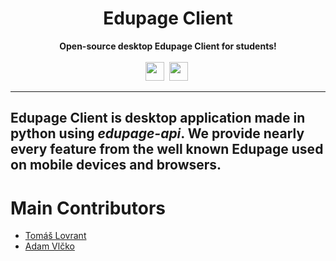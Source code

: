 <div align="center">
    <h1>Edupage Client</h1>
    <strong>Open-source desktop Edupage Client for students!</strong><br><br>
    <img src="https://forthebadge.com/images/badges/made-with-python.svg" height="30">&nbsp;
    <img src="https://forthebadge.com/images/badges/built-with-love.svg" height="30">&nbsp;
</div>

---
**Edupage Client** is desktop application made in python using *edupage-api*. 
We provide nearly every feature from the well known Edupage used on mobile devices and browsers.
---
# Main Contributors
* [Tomáš Lovrant](https://github.com/tomuisgod)
* [Adam Vlčko](https://github.com/vlckoadam)
